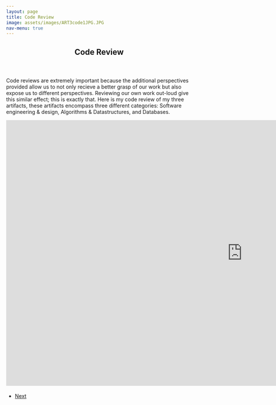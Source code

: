 ```yaml
---
layout: page
title: Code Review
image: assets/images/ART3code1JPG.JPG
nav-menu: true
---
```


<!-- Main -->
<div id="main" class="alt">

<!-- One -->
<section id="one">
	<div class="inner">
		<header class="major">
			<h1>Code Review</h1>
		</header>

<h2 id="content"></h2>
<p>Code reviews are extremely important because the additional perspectives provided allow us to not only recieve a better grasp of our work but also expose us to different perspectives. Reviewing our own work out-loud give this similar effect; this is exactly that. Here is my code review of my three artifacts, these artifacts encompass three different categories: Software engineering & design, Algorithms & Datastructures, and Databases.</p>
<!-- Content -->
		
<iframe width="1280" height="720" src="https://www.youtube.com/embed/5lt3GDEAQVY" title="YouTube video player" frameborder="0" allow="accelerometer; autoplay; clipboard-write; encrypted-media; gyroscope; picture-in-picture" allowfullscreen></iframe>

<!-- Buttons -->
<h4></h4>
<ul class="actions vertical">
	<li><a href="https://xander325.github.io/xanderbell.github.io/artifact_one.html" class="button special fit">Next</a></li>
	</ul>
</div>
